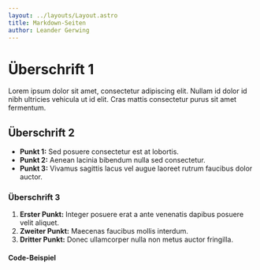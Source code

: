 ```yaml
---
layout: ../layouts/Layout.astro
title: Markdown-Seiten
author: Leander Gerwing
---
```


# Überschrift 1

Lorem ipsum dolor sit amet, consectetur adipiscing elit. Nullam id dolor id nibh ultricies vehicula ut id elit. Cras mattis consectetur purus sit amet fermentum.

## Überschrift 2

- **Punkt 1:** Sed posuere consectetur est at lobortis.
- **Punkt 2:** Aenean lacinia bibendum nulla sed consectetur.
- **Punkt 3:** Vivamus sagittis lacus vel augue laoreet rutrum faucibus dolor auctor.

### Überschrift 3

1. **Erster Punkt:** Integer posuere erat a ante venenatis dapibus posuere velit aliquet.
2. **Zweiter Punkt:** Maecenas faucibus mollis interdum.
3. **Dritter Punkt:** Donec ullamcorper nulla non metus auctor fringilla.

#### Code-Beispiel
